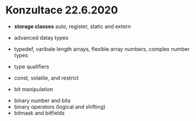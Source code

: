 # Konzultace 22.6.2020

* **storage classes**
auto, register, static and extern

* advanced datay types
- typedef, varibale length arrays, flexible array numbers, complex number types

* type qualifiers
- const, volatile, and restrict

* bit manipulation
- binary number and bits
- binary operators (logical and shifting)
- bitmask and bitfields
